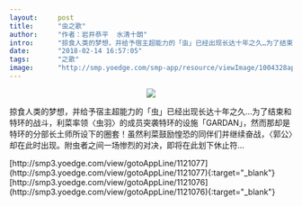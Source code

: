 ```yaml
---
layout:     post
title:      "虫之歌"
author:     "作者：岩井恭平  水清十朗"
intro:      "掠食人类的梦想，并给予宿主超能力的「虫」已经出现长达十年之久…为了结束和特环的战斗，利菜率领〈虫羽〉的成员突袭特环的设施「GARDAN」，然而那却是特环的分部长土师所设下的圈套！虽然利菜鼓励惶恐的同伴们并继续奋战，〈郭公〉却在此时出现。附虫者之间一场惨烈的对决，即将在此划下休止符…"
date:       "2018-02-14 16:57:05"
tags:       "之歌"
image:      "http://smp.yoedge.com/smp-app/resource/viewImage/1004328appline.png"
---
```

<div style="text-align: center">
<p><img src="http://smp.yoedge.com/smp-app/resource/viewImage/1004328appline.png"/></p>
</div>
<p class="post-meta">
<span>掠食人类的梦想，并给予宿主超能力的「虫」已经出现长达十年之久…为了结束和特环的战斗，利菜率领〈虫羽〉的成员突袭特环的设施「GARDAN」，然而那却是特环的分部长土师所设下的圈套！虽然利菜鼓励惶恐的同伴们并继续奋战，〈郭公〉却在此时出现。附虫者之间一场惨烈的对决，即将在此划下休止符…</span>
</p>
[http://smp3.yoedge.com/view/gotoAppLine/1121077](http://smp3.yoedge.com/view/gotoAppLine/1121077){:target="_blank"}
[http://smp3.yoedge.com/view/gotoAppLine/1121076](http://smp3.yoedge.com/view/gotoAppLine/1121076){:target="_blank"}


